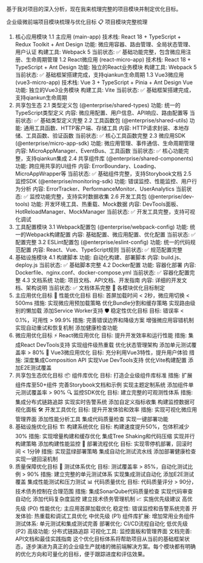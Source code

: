 基于我对项目的深入分析，现在我来梳理完整的项目模块并制定优化目标。

企业级微前端项目模块梳理与优化目标
📋 项目模块完整梳理
1. 核心应用模块
1.1 主应用 (main-app)
技术栈: React 18 + TypeScript + Redux Toolkit + Ant Design
功能: 微应用容器、路由管理、全局状态管理、用户认证
构建工具: Webpack 5
当前状态: ✅ 基础功能完整，包含微应用注册、生命周期管理
1.2 React微应用 (react-micro-app)
技术栈: React 18 + TypeScript + Ant Design
功能: 独立的React业务模块
构建工具: Webpack 5
当前状态: ✅ 基础框架搭建完成，支持qiankun生命周期
1.3 Vue3微应用 (vue3-micro-app)
技术栈: Vue 3 + TypeScript + Pinia + Ant Design Vue
功能: 独立的Vue3业务模块
构建工具: Vite
当前状态: ✅ 基础框架搭建完成，支持qiankun生命周期
2. 共享包生态
2.1 类型定义包 (@enterprise/shared-types)
功能: 统一的TypeScript类型定义
内容: 微应用配置、用户信息、API响应、路由配置等
当前状态: ✅ 基础类型定义完整
2.2 工具函数包 (@enterprise/shared-utils)
功能: 通用工具函数、HTTP客户端、存储工具
内容: HTTP请求封装、本地存储、工具函数、验证函数
当前状态: ✅ 核心工具函数完整
2.3 微应用SDK (@enterprise/micro-app-sdk)
功能: 微应用管理、事件通信、生命周期管理
内容: MicroAppManager、EventBus、工具函数
当前状态: ✅ 核心功能完整，支持qiankun集成
2.4 共享组件库 (@enterprise/shared-components)
功能: 跨应用共享的UI组件
内容: ErrorBoundary、Loading、MicroAppWrapper等
当前状态: ✅ 基础组件完整，支持Storybook文档
2.5 监控SDK (@enterprise/monitoring-sdk)
功能: 错误监控、性能监控、用户行为分析
内容: ErrorTracker、PerformanceMonitor、UserAnalytics
当前状态: ✅ 监控功能完整，支持实时数据收集
2.6 开发工具包 (@enterprise/dev-tools)
功能: 开发环境工具、热重载、Mock数据
内容: DevTools面板、HotReloadManager、MockManager
当前状态: ✅ 开发工具完整，支持可视化调试
3. 工具配置模块
3.1 Webpack配置包 (@enterprise/webpack-config)
功能: 统一的Webpack构建配置
内容: 基础配置、微应用配置、优化配置
当前状态: ✅ 配置完整
3.2 ESLint配置包 (@enterprise/eslint-config)
功能: 统一的代码规范配置
内容: React、Vue、TypeScript规则
当前状态: ✅ 规范配置完整
4. 基础设施模块
4.1 构建脚本
功能: 自动化构建、部署脚本
内容: build.js、deploy.js
当前状态: ✅ 基础脚本完整
4.2 Docker配置
功能: 容器化部署
内容: Dockerfile、nginx.conf、docker-compose.yml
当前状态: ✅ 容器化配置完整
4.3 文档系统
功能: 项目文档、API文档、开发指南
内容: 详细的开发文档、架构说明
当前状态: ✅ 文档体系完整
🎯 各模块优化目标制定
1. 主应用优化目标
🔧 性能优化目标
目标: 首屏加载时间 < 2秒，微应用切换 < 500ms
措施:
实现微应用预加载策略
优化Bundle分割和缓存策略
实现路由级别的懒加载
添加Service Worker支持
🛡️ 稳定性优化目标
目标: 错误率 < 0.1%，可用性 > 99.9%
措施:
完善错误边界和降级方案
增强微应用容错机制
实现自动重试和恢复机制
添加健康检查功能
2. 微应用优化目标
⚡ React微应用优化
目标: 提升开发效率和运行性能
措施:
集成React DevTools支持
实现组件级热重载
优化状态管理架构
添加单元测试覆盖率 > 80%
🚀 Vue3微应用优化
目标: 充分利用Vue3特性，提升用户体验
措施:
深度集成Composition API
实现Vue DevTools支持
优化Vite构建配置
添加E2E测试覆盖
3. 共享包生态优化目标
📦 组件库优化
目标: 打造企业级组件库标准
措施:
扩展组件库至50+组件
完善Storybook文档和示例
实现主题定制系统
添加组件单元测试覆盖率 > 90%
🔍 监控SDK优化
目标: 建立完整的可观测性体系
措施:
集成分布式链路追踪
实现实时告警系统
添加自定义指标收集
构建监控数据可视化面板
🛠️ 开发工具优化
目标: 提升开发体验和效率
措施:
实现可视化微应用管理界面
添加性能分析工具
集成代码质量检查
实现一键部署功能
4. 基础设施优化目标
🏗️ 构建系统优化
目标: 构建速度提升50%，包体积减少30%
措施:
实现增量构建和缓存优化
集成Tree Shaking和代码压缩
实现并行构建策略
添加构建性能监控
🚀 部署流程优化
目标: 实现零停机部署，回滚时间 < 1分钟
措施:
实现蓝绿部署策略
集成自动化测试流水线
添加部署健康检查
实现一键回滚机制
5. 质量保障优化目标
🧪 测试体系优化
目标: 测试覆盖率 > 85%，自动化测试比例 > 90%
措施:
建立完整的单元测试体系
实现集成测试自动化
添加E2E测试覆盖
集成性能测试和压力测试
📊 代码质量优化
目标: 代码质量评分 > 90分，技术债务控制在合理范围
措施:
集成SonarQube代码质量检查
实现代码审查自动化
添加代码复杂度监控
建立技术债务管理机制
📈 实施优先级建议
高优先级 (P0)
性能优化: 主应用首屏加载优化
稳定性: 错误监控和告警系统完善
开发体验: 热重载和调试工具优化
中优先级 (P1)
组件库扩展: 增加常用业务组件
测试体系: 单元测试和集成测试完善
部署优化: CI/CD流程自动化
低优先级 (P2)
高级功能: 分布式链路追踪
可视化工具: 监控面板和管理界面
文档完善: API文档和最佳实践指南
这个优化目标体系将帮助项目从当前的基础框架状态，逐步演进为真正的企业级生产就绪的微前端解决方案。每个模块都有明确的优化方向和可量化的目标，便于跟踪进度和评估效果。